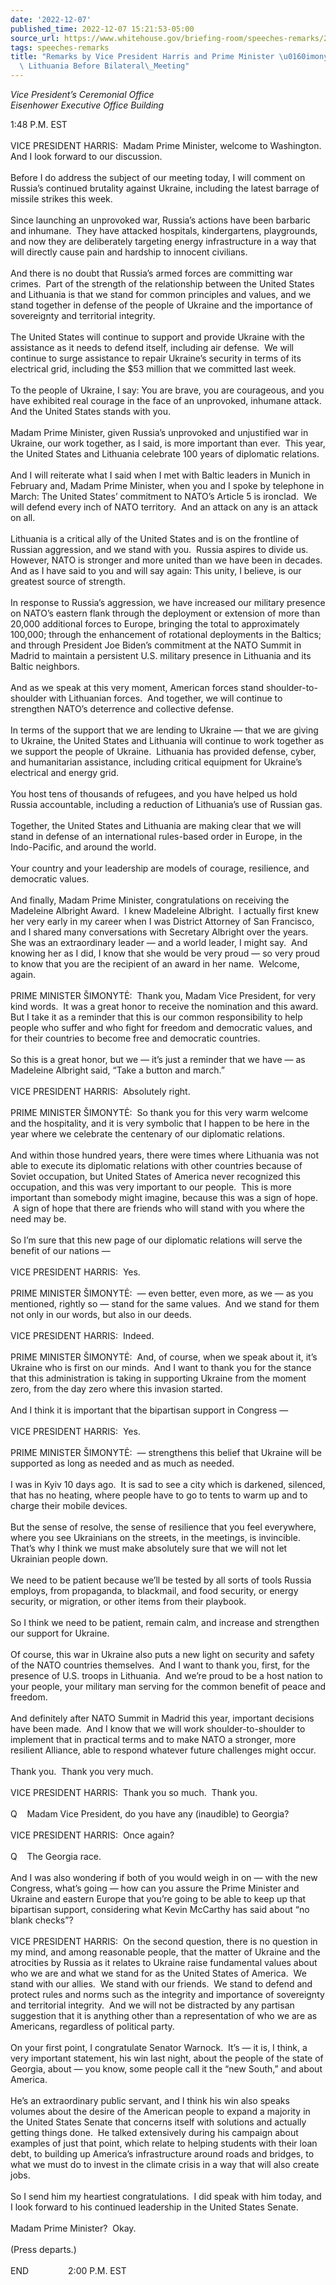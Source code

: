 ```yaml
---
date: '2022-12-07'
published_time: 2022-12-07 15:21:53-05:00
source_url: https://www.whitehouse.gov/briefing-room/speeches-remarks/2022/12/07/remarks-by-vice-president-harris-and-prime-minister-simonyte-of-lithuania-before-bilateral-meeting/
tags: speeches-remarks
title: "Remarks by Vice President Harris and Prime Minister \u0160imonyt\u0117 of\
  \ Lithuania Before Bilateral\_Meeting"
---
```

 
*Vice President’s Ceremonial Office  
*Eisenhower Executive Office Building**

1:48 P.M. EST  
   
VICE PRESIDENT HARRIS:  Madam Prime Minister, welcome to Washington. 
And I look forward to our discussion.   
   
Before I do address the subject of our meeting today, I will comment on
Russia’s continued brutality against Ukraine, including the latest
barrage of missile strikes this week.   
   
Since launching an unprovoked war, Russia’s actions have been barbaric
and inhumane.  They have attacked hospitals, kindergartens, playgrounds,
and now they are deliberately targeting energy infrastructure in a way
that will directly cause pain and hardship to innocent civilians.  
   
And there is no doubt that Russia’s armed forces are committing war
crimes.  Part of the strength of the relationship between the United
States and Lithuania is that we stand for common principles and values,
and we stand together in defense of the people of Ukraine and the
importance of sovereignty and territorial integrity.   
   
The United States will continue to support and provide Ukraine with the
assistance as it needs to defend itself, including air defense.  We will
continue to surge assistance to repair Ukraine’s security in terms of
its electrical grid, including the $53 million that we committed last
week.   
   
To the people of Ukraine, I say: You are brave, you are courageous, and
you have exhibited real courage in the face of an unprovoked, inhumane
attack.  And the United States stands with you.   
   
Madam Prime Minister, given Russia’s unprovoked and unjustified war in
Ukraine, our work together, as I said, is more important than ever. 
This year, the United States and Lithuania celebrate 100 years of
diplomatic relations.   
   
And I will reiterate what I said when I met with Baltic leaders in
Munich in February and, Madam Prime Minister, when you and I spoke by
telephone in March: The United States’ commitment to NATO’s Article 5 is
ironclad.  We will defend every inch of NATO territory.  And an attack
on any is an attack on all.   
   
Lithuania is a critical ally of the United States and is on the
frontline of Russian aggression, and we stand with you.  Russia aspires
to divide us.  However, NATO is stronger and more united than we have
been in decades.  And as I have said to you and will say again: This
unity, I believe, is our greatest source of strength.   
   
In response to Russia’s aggression, we have increased our military
presence on NATO’s eastern flank through the deployment or extension of
more than 20,000 additional forces to Europe, bringing the total to
approximately 100,000; through the enhancement of rotational deployments
in the Baltics; and through President Joe Biden’s commitment at the NATO
Summit in Madrid to maintain a persistent U.S. military presence in
Lithuania and its Baltic neighbors.   
   
And as we speak at this very moment, American forces stand
shoulder-to-shoulder with Lithuanian forces.  And together, we will
continue to strengthen NATO’s deterrence and collective defense.   
   
In terms of the support that we are lending to Ukraine — that we are
giving to Ukraine, the United States and Lithuania will continue to work
together as we support the people of Ukraine.  Lithuania has provided
defense, cyber, and humanitarian assistance, including critical
equipment for Ukraine’s electrical and energy grid.   
   
You host tens of thousands of refugees, and you have helped us hold
Russia accountable, including a reduction of Lithuania’s use of Russian
gas.  
   
Together, the United States and Lithuania are making clear that we will
stand in defense of an international rules-based order in Europe, in the
Indo-Pacific, and around the world.   
   
Your country and your leadership are models of courage, resilience, and
democratic values.   
   
And finally, Madam Prime Minister, congratulations on receiving the
Madeleine Albright Award.  I knew Madeleine Albright.  I actually first
knew her very early in my career when I was District Attorney of San
Francisco, and I shared many conversations with Secretary Albright over
the years.  She was an extraordinary leader — and a world leader, I
might say.  And knowing her as I did, I know that she would be very
proud — so very proud to know that you are the recipient of an award in
her name.  Welcome, again.  
   
PRIME MINISTER ŠIMONYTĖ:  Thank you, Madam Vice President, for very kind
words.  It was a great honor to receive the nomination and this award. 
But I take it as a reminder that this is our common responsibility to
help people who suffer and who fight for freedom and democratic values,
and for their countries to become free and democratic countries.   
   
So this is a great honor, but we — it’s just a reminder that we have —
as Madeleine Albright said, “Take a button and march.”  
   
VICE PRESIDENT HARRIS:  Absolutely right.  
   
PRIME MINISTER ŠIMONYTĖ:  So thank you for this very warm welcome and
the hospitality, and it is very symbolic that I happen to be here in the
year where we celebrate the centenary of our diplomatic relations.   
   
And within those hundred years, there were times where Lithuania was not
able to execute its diplomatic relations with other countries because of
Soviet occupation, but United States of America never recognized this
occupation, and this was very important to our people.  This is more
important than somebody might imagine, because this was a sign of hope.
 A sign of hope that there are friends who will stand with you where the
need may be.  
   
So I’m sure that this new page of our diplomatic relations will serve
the benefit of our nations —  
   
VICE PRESIDENT HARRIS:  Yes.  
   
PRIME MINISTER ŠIMONYTĖ:  — even better, even more, as we — as you
mentioned, rightly so — stand for the same values.  And we stand for
them not only in our words, but also in our deeds.  
   
VICE PRESIDENT HARRIS:  Indeed.  
   
PRIME MINISTER ŠIMONYTĖ:  And, of course, when we speak about it, it’s
Ukraine who is first on our minds.  And I want to thank you for the
stance that this administration is taking in supporting Ukraine from the
moment zero, from the day zero where this invasion started.   
   
And I think it is important that the bipartisan support in Congress —  
   
VICE PRESIDENT HARRIS:  Yes.  
   
PRIME MINISTER ŠIMONYTĖ:  — strengthens this belief that Ukraine will be
supported as long as needed and as much as needed.  
   
I was in Kyiv 10 days ago.  It is sad to see a city which is darkened,
silenced, that has no heating, where people have to go to tents to warm
up and to charge their mobile devices.  
   
But the sense of resolve, the sense of resilience that you feel
everywhere, where you see Ukrainians on the streets, in the meetings, is
invincible.  That’s why I think we must make absolutely sure that we
will not let Ukrainian people down.  
   
We need to be patient because we’ll be tested by all sorts of tools
Russia employs, from propaganda, to blackmail, and food security, or
energy security, or migration, or other items from their playbook.  
   
So I think we need to be patient, remain calm, and increase and
strengthen our support for Ukraine.  
   
Of course, this war in Ukraine also puts a new light on security and
safety of the NATO countries themselves.  And I want to thank you,
first, for the presence of U.S. troops in Lithuania.  And we’re proud to
be a host nation to your people, your military man serving for the
common benefit of peace and freedom.   
   
And definitely after NATO Summit in Madrid this year, important
decisions have been made.  And I know that we will work
shoulder-to-shoulder to implement that in practical terms and to make
NATO a stronger, more resilient Alliance, able to respond whatever
future challenges might occur.   
   
Thank you.  Thank you very much.  
   
VICE PRESIDENT HARRIS:  Thank you so much.  Thank you.  
   
Q    Madam Vice President, do you have any (inaudible) to Georgia?  
   
VICE PRESIDENT HARRIS:  Once again?  
   
Q    The Georgia race.  
   
And I was also wondering if both of you would weigh in on — with the new
Congress, what’s going — how can you assure the Prime Minister and
Ukraine and eastern Europe that you’re going to be able to keep up that
bipartisan support, considering what Kevin McCarthy has said about “no
blank checks”?  
   
VICE PRESIDENT HARRIS:  On the second question, there is no question in
my mind, and among reasonable people, that the matter of Ukraine and the
atrocities by Russia as it relates to Ukraine raise fundamental values
about who we are and what we stand for as the United States of America. 
We stand with our allies.  We stand with our friends.  We stand to
defend and protect rules and norms such as the integrity and importance
of sovereignty and territorial integrity.  And we will not be distracted
by any partisan suggestion that it is anything other than a
representation of who we are as Americans, regardless of political
party.  
   
On your first point, I congratulate Senator Warnock.  It’s — it is, I
think, a very important statement, his win last night, about the people
of the state of Georgia, about — you know, some people call it the “new
South,” and about America.   
   
He’s an extraordinary public servant, and I think his win also speaks
volumes about the desire of the American people to expand a majority in
the United States Senate that concerns itself with solutions and
actually getting things done.  He talked extensively during his campaign
about examples of just that point, which relate to helping students with
their loan debt, to building up America’s infrastructure around roads
and bridges, to what we must do to invest in the climate crisis in a way
that will also create jobs.  
   
So I send him my heartiest congratulations.  I did speak with him today,
and I look forward to his continued leadership in the United States
Senate.  
   
Madam Prime Minister?  Okay.  
   
(Press departs.)  
   
END                2:00 P.M. EST

  
 
